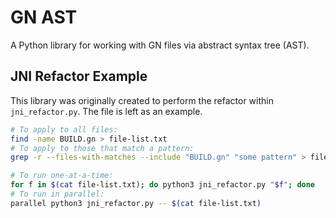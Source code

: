 # GN AST

A Python library for working with GN files via abstract syntax tree (AST).

## JNI Refactor Example

This library was originally created to perform the refactor within
`jni_refactor.py`. The file is left as an example.

```sh
# To apply to all files:
find -name BUILD.gn > file-list.txt
# To apply to those that match a pattern:
grep -r --files-with-matches --include "BUILD.gn" "some pattern" > file-list.txt

# To run one-at-a-time:
for f in $(cat file-list.txt); do python3 jni_refactor.py "$f"; done
# To run in parallel:
parallel python3 jni_refactor.py -- $(cat file-list.txt)
```
